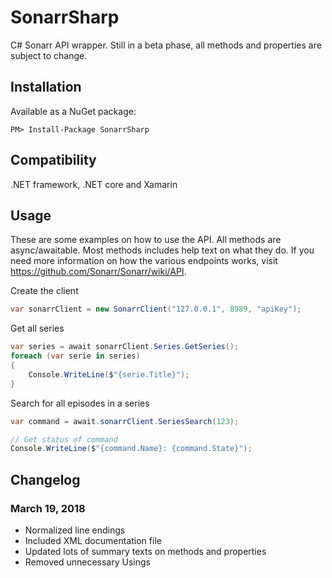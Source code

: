 # SonarrSharp
C# Sonarr API wrapper. Still in a beta phase, all methods and properties are subject to change.

## Installation
Available as a NuGet package:
```
PM> Install-Package SonarrSharp
```

## Compatibility
.NET framework, .NET core and Xamarin

## Usage
These are some examples on how to use the API. All methods are async/awaitable. Most methods includes help text on what they do. If you need more information on how the various endpoints works, visit https://github.com/Sonarr/Sonarr/wiki/API.

Create the client
```c#
var sonarrClient = new SonarrClient("127.0.0.1", 8989, "apiKey");
```

Get all series
```c#
var series = await sonarrClient.Series.GetSeries();
foreach (var serie in series)
{
    Console.WriteLine($"{serie.Title}");
}
```

Search for all episodes in a series
```c#
var command = await.sonarrClient.SeriesSearch(123);

// Get status of command
Console.WriteLine($"{command.Name}: {command.State}");
```

## Changelog
### March 19, 2018
- Normalized line endings
- Included XML documentation file
- Updated lots of summary texts on methods and properties
- Removed unnecessary Usings
